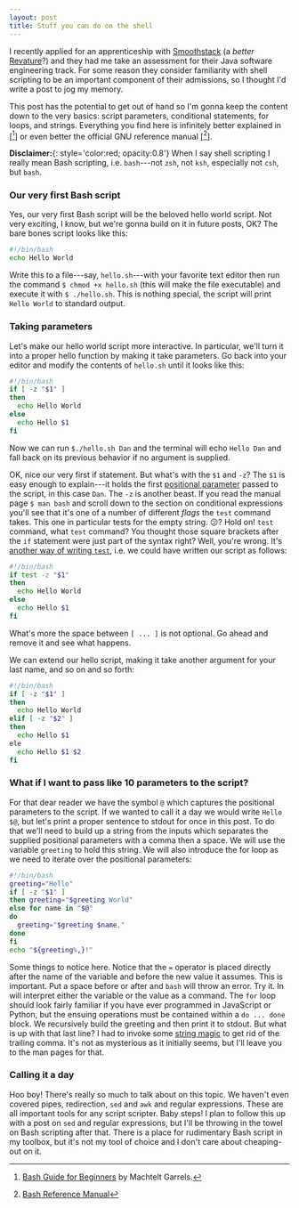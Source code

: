 ```yaml
---
layout: post
title: Stuff you can do on the shell
---
```


I recently applied for an apprenticeship with
[Smoothstack](https://wwww.smoothstack.com) (a _better_
[Revature](https://revature.com)?) and they had me take an assessment for their
Java software engineering track. For some reason they consider familiarity with
shell scripting to be an important component of their admissions, so I thought
I'd write a post to jog my memory.

This post has the potential to get out of hand so I'm gonna keep the content
down to the very basics: script parameters, conditional statements, for loops,
and strings. Everything you find here is infinitely better explained in [[^1]]
or even better the official GNU reference manual [[^2]].

**Disclaimer:**{: style='color:red; opacity:0.8'} When I say shell scripting I
really mean Bash scripting, i.e. `bash`---not `zsh`, not `ksh`, especially not
`csh`, but `bash`.

### Our very first Bash script

Yes, our very first Bash script will be the beloved hello world script. Not very
exciting, I know, but we're gonna build on it in future posts, OK? The bare
bones script looks like this:

```bash
#!/bin/bash
echo Hello World
```

Write this to a file---say, `hello.sh`---with your favorite text editor then run
the command `$ chmod +x hello.sh` (this will make the file executable) and
execute it with `$ ./hello.sh`. This is nothing special, the script will print
`Hello World` to standard output.

### Taking parameters

Let's make our hello world script more interactive. In particular, we'll turn it
into a proper hello function by making it take parameters. Go back into your
editor and modify the contents of `hello.sh` until it looks like this:

```bash
#!/bin/bash
if [ -z "$1" ]
then
  echo Hello World
else
  echo Hello $1
fi
```

Now we can run `$./hello.sh Dan` and the terminal will echo `Hello Dan` and fall
back on its previous behavior if no argument is supplied.

OK, nice our very first if statement. But what's with the `$1` and `-z`? The
`$1` is easy enough to explain---it holds the first [positional
parameter](https://www.gnu.org/software/bash/manual/html_node/Positional-Parameters.html)
passed to the script, in this case `Dan`. The `-z` is another beast. If you read
the manual page `$ man bash` and scroll down to the section on conditional
expressions you'll see that it's one of a number of different _flags_ the `test`
command takes. This one in particular tests for the empty string. :confused:?
Hold on! `test` command, what `test` command? You thought those square brackets
after the `if` statement were just part of the syntax right? Well, you're wrong.
It's [another way of writing
`test`](https://developer.ibm.com/technologies/linux/tutorials/l-bash-test/),
i.e. we could have written our script as follows:

```bash
#!/bin/bash
if test -z "$1"
then
  echo Hello World
else
  echo Hello $1
fi
```

What's more the space between `[ ... ]` is not optional. Go ahead and remove it
and see what happens.

We can extend our hello script, making it take another argument for your last
name, and so on and so forth:

```bash
#!/bin/bash
if [ -z "$1" ]
then
  echo Hello World
elif [ -z "$2" ]
then
  echo Hello $1
ele
  echo Hello $1 $2
fi
```

### What if I want to pass like 10 parameters to the script?

For that dear reader we have the symbol `@` which captures the positional
parameters to the script. If we wanted to call it a day we would write `Hello $@`, but let's print a proper sentence to stdout for once in this post. To do
that we'll need to build up a string from the inputs which separates the
supplied positional parameters with a comma then a space. We will use the
variable `greeting` to hold this string. We will also introduce the for loop as
we need to iterate over the positional parameters:

```bash
#!/bin/bash
greeting="Hello"
if [ -z "$1" ]
then greeting="$greeting World"
else for name in "$@"
do
  greeting="$greeting $name,"
done
fi
echo "${greeting%,}!"
```

Some things to notice here. Notice that the `=` operator is placed directly
after the name of the variable and before the new value it assumes. This is
important. Put a space before or after and `bash` will throw an error. Try it.
In will interpret either the variable or the value as a command. The `for` loop
should look fairly familiar if you have ever programmed in JavaScript or Python,
but the ensuing operations must be contained within a `do ... done` block. We
recursively build the greeting and then print it to stdout. But what is up with
that last line? I had to invoke some [string
magic](https://tldp.org/LDP/abs/html/string-manipulation.html) to get rid of the
trailing comma. It's not as mysterious as it initially seems, but I'll leave you
to the man pages for that.

### Calling it a day

Hoo boy! There's really so much to talk about on this topic. We haven't even
covered pipes, redirection, `sed` and `awk` and regular expressions. These are
all important tools for any script scripter. Baby steps! I plan to follow this
up with a post on `sed` and regular expressions, but I'll be throwing in the
towel on Bash scripting after that. There is a place for rudimentary Bash script
in my toolbox, but it's not my tool of choice and I don't care about
cheaping-out on it.

[^1]: [Bash Guide for Beginners](https://tldp.org/LDP/Bash-Beginners-Guide/html/index.html) by Machtelt Garrels.
[^2]: [Bash Reference Manual](https://www.gnu.org/software/bash/manual/html_node/index.html)
[^3]: [Advanced Bash-Scripting Guide](https://tldp.org/LDP/abs/html/index.html) by Mendel Cooper.
